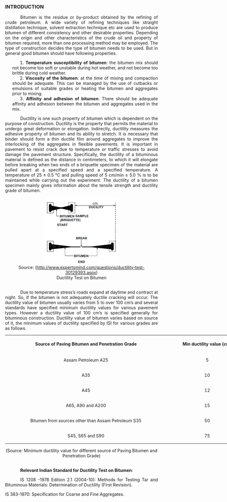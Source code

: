 ### INTRODUCTION<br>
<p style="text-indent:50px; text-align:justify;">Bitumen is the residue or by-product obtained by the refining of crude petroleum. A wide variety of refining techniques like straight distillation technique, solvent extraction technique etc are used to produce bitumen of different consistency and other desirable properties. Depending on the origin and other characteristics of the crude oil and property of bitumen required, more than one processing method may be employed. The type of construction decides the type of bitumen needs to be used. But in general good bitumen should have following properties.</p>

<ol style="text-indent:25px; text-align:justify;list-style-position: inside">
<li><strong>Temperature susceptibility of bitumen</strong>: the bitumen mix should not become too soft or unstable during hot weather, and not become too brittle during cold weather.</li>

<li><strong>Viscosity of the bitumen</strong>: at the time of mixing and compaction should be adequate. This can be managed by the use of cutbacks or emulsions of suitable grades or heating the bitumen and aggregates prior to mixing.</li>

<li><strong>Affinity and adhesion of bitumen</strong>: There should be adequate affinity and adhesion between the bitumen and aggregates used in the mix.</li>
</ol>
<p style="text-indent:50px; text-align:justify;">Ductility is one such property of bitumen which is dependent on the purpose of construction. Ductility is the property that permits the material to undergo great deformation or elongation. Indirectly, ductility measures the adhesive property of bitumen and its ability to stretch. It is necessary that binder should form a thin ductile film around aggregates to improve the interlocking of the aggregates in flexible pavements. It is important in pavement to resist crack due to temperature or traffic stresses to avoid damage the pavement structure. Specifically, the ductility of a bituminous material is defined as the distance in centimeters, to which it will elongate before breaking when two ends of a briquette specimen of the material are pulled apart at a specified speed and a specified temperature. A temperature of 25 &plusmn; 0.5 &deg;C and pulling speed of 5 cm/min &plusmn; 5.0 % is to be maintained while carrying out the experiment. The ductility of a bitumen specimen mainly gives information about the tensile strength and ductility grade of bitumen.</p>

<center>
  <img src="images/apparatus.PNG">
</center>
<center>
  Source: (<a href="http://www.expertsmind.com/questions/ductility-test-30129393.aspx">http://www.expertsmind.com/questions/ductility-test-30129393.aspx</a>)
</center>
<center>Ductility Test on Bitumen</center><br>


<p style="text-indent:50px; text-align:justify;">Due to temperature stress’s roads expand at daytime and contract at night. So, if the bitumen is not adequately ductile cracking will occur. The ductility value of bitumen usually varies from 5 to over 100 cm’s and several standards have specified minimum ductility values for various pavement types. However a ductility value of 100 cm’s is specified generally for bituminous construction. Ductility value of bitumen varies based on source of it, the minimum values of ductility specified by ISI for various grades are as follows.</p>

<center><table style="width:800px;margin-left: 0;text-align:center;">
<tr style="text-align:center">
<th style="text-align:center;height:50px;width:40%">Source of Paving Bitumen and Penetration Grade</th>
<th style="text-align:center;height:50px;width:20%">Min ductility value (cm)</th>
</tr>
<tr style="text-align:center;height:50px;">
<td> Assam Petroleum A25</td>
<td> 5</td>
</tr>
<tr style="text-align:center;height:50px;">
<td>A35</td>
<td>10</td>
</tr>
<tr style="text-align:center;height:50px;">
<td>A45</td>
<td>12</td>
</tr>
<tr style="text-align:center;height:50px;">
<td>A65, A90 and A200</td>
<td>15</td>
</tr>
<tr style="text-align:center;height:50px;">
<td>Bitumen from sources other than Assam Petroleum S35</td>
<td>50</td>
</tr>
<tr style="text-align:center;height:50px;">
<td>S45, S65 and S90 </td>
<td>75</td>
</tr>
</table></center>

<center>(Source: Minimum ductility value for different source of Paving Bitumen and Penetration Grade)</center><br>

<p style="text-indent:50px; text-align:justify;"><strong>Relevant Indian Standard for Ductility Test on Bitumen</strong>: </p>
<p style="text-indent:50px; text-align:justify;">IS 1208 -1978 Edition 2.1 (2004-10): Methods for Testing Tar and Bituminous Materials: Determination of Ductility (First Revision).</p>
<p>IS 383-1970: Specification for Coarse and Fine Aggregates.</p>
